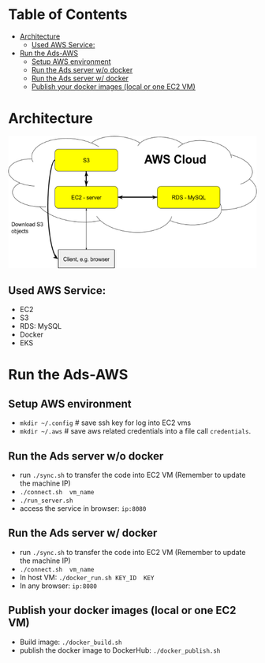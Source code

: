 # Table of Contents

-   [Architecture](#org690aff4)
    -   [Used AWS Service:](#orgceb377f)
-   [Run the Ads-AWS](#org54683cd)
    -   [Setup AWS environment](#org527db14)
    -   [Run the Ads server w/o docker](#org0c78858)
    -   [Run the Ads server w/ docker](#orgd283ead)
    -   [Publish your docker images (local or one EC2 VM)](#org53e7698)



<a id="org690aff4"></a>

# Architecture

![img](../demo-architecture.png "Architecture for a simple Ads upload backend using native AWS services")   


<a id="orgceb377f"></a>

## Used AWS Service:

-   EC2
-   S3
-   RDS: MySQL
-   Docker
-   EKS


<a id="org54683cd"></a>

# Run the Ads-AWS


<a id="org527db14"></a>

## Setup AWS environment

-   `mkdir ~/.config`    # save ssh key for log into EC2 vms
-   `mkdir ~/.aws`       # save aws related credentials into a file call `credentials`.


<a id="org0c78858"></a>

## Run the Ads server w/o docker

-   run `./sync.sh` to transfer the code into EC2 VM  (Remember to update the machine IP)
-   `./connect.sh  vm_name`
-   `./run_server.sh`
-   access the service in browser: `ip:8080`


<a id="orgd283ead"></a>

## Run the Ads server w/ docker

-   run `./sync.sh` to transfer the code into EC2 VM  (Remember to update the machine IP)
-   `./connect.sh  vm_name`
-   In host VM: `./docker_run.sh KEY_ID  KEY`
-   In any browser: `ip:8080`


<a id="org53e7698"></a>

## Publish your docker images (local or one EC2 VM)

-   Build image: `./docker_build.sh`
-   publish the docker image to DockerHub: `./docker_publish.sh`

